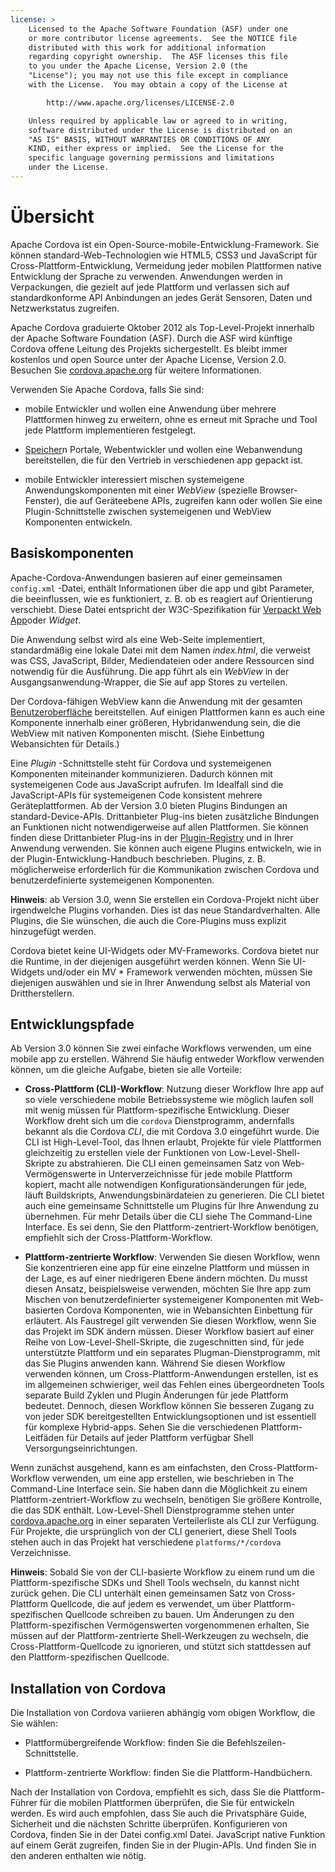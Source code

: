 ```yaml
---
license: >
    Licensed to the Apache Software Foundation (ASF) under one
    or more contributor license agreements.  See the NOTICE file
    distributed with this work for additional information
    regarding copyright ownership.  The ASF licenses this file
    to you under the Apache License, Version 2.0 (the
    "License"); you may not use this file except in compliance
    with the License.  You may obtain a copy of the License at

        http://www.apache.org/licenses/LICENSE-2.0

    Unless required by applicable law or agreed to in writing,
    software distributed under the License is distributed on an
    "AS IS" BASIS, WITHOUT WARRANTIES OR CONDITIONS OF ANY
    KIND, either express or implied.  See the License for the
    specific language governing permissions and limitations
    under the License.
---
```


# Übersicht

Apache Cordova ist ein Open-Source-mobile-Entwicklung-Framework. Sie können standard-Web-Technologien wie HTML5, CSS3 und JavaScript für Cross-Plattform-Entwicklung, Vermeidung jeder mobilen Plattformen native Entwicklung der Sprache zu verwenden. Anwendungen werden in Verpackungen, die gezielt auf jede Plattform und verlassen sich auf standardkonforme API Anbindungen an jedes Gerät Sensoren, Daten und Netzwerkstatus zugreifen.

Apache Cordova graduierte Oktober 2012 als Top-Level-Projekt innerhalb der Apache Software Foundation (ASF). Durch die ASF wird künftige Cordova offene Leitung des Projekts sichergestellt. Es bleibt immer kostenlos und open Source unter der Apache License, Version 2.0. Besuchen Sie [cordova.apache.org][1] für weitere Informationen.

 [1]: http://cordova.apache.org

Verwenden Sie Apache Cordova, falls Sie sind:

*   mobile Entwickler und wollen eine Anwendung über mehrere Plattformen hinweg zu erweitern, ohne es erneut mit Sprache und Tool jede Plattform implementieren festgelegt.

*   <a href="../../cordova/storage/storage.html">Speicher</a>n Portale, Webentwickler und wollen eine Webanwendung bereitstellen, die für den Vertrieb in verschiedenen app gepackt ist.

*   mobile Entwickler interessiert mischen systemeigene Anwendungskomponenten mit einer *WebView* (spezielle Browser-Fenster), die auf Geräteebene APIs, zugreifen kann oder wollen Sie eine Plugin-Schnittstelle zwischen systemeigenen und WebView Komponenten entwickeln.

## Basiskomponenten

Apache-Cordova-Anwendungen basieren auf einer gemeinsamen `config.xml` -Datei, enthält Informationen über die app und gibt Parameter, die beeinflussen, wie es funktioniert, z. B. ob es reagiert auf Orientierung verschiebt. Diese Datei entspricht der W3C-Spezifikation für [Verpackt Web App][2]oder *Widget*.

 [2]: http://www.w3.org/TR/widgets/

Die Anwendung selbst wird als eine Web-Seite implementiert, standardmäßig eine lokale Datei mit dem Namen *index.html*, die verweist was CSS, JavaScript, Bilder, Mediendateien oder andere Ressourcen sind notwendig für die Ausführung. Die app führt als ein *WebView* in der Ausgangsanwendung-Wrapper, die Sie auf app Stores zu verteilen.

Der Cordova-fähigen WebView kann die Anwendung mit der gesamten <a href="../next/index.html">Benutzeroberfläche</a> bereitstellen. Auf einigen Plattformen kann es auch eine Komponente innerhalb einer größeren, Hybridanwendung sein, die die WebView mit nativen Komponenten mischt. (Siehe Einbettung Webansichten für Details.)

Eine *Plugin* -Schnittstelle steht für Cordova und systemeigenen Komponenten miteinander kommunizieren. Dadurch können mit systemeigenen Code aus JavaScript aufrufen. Im Idealfall sind die JavaScript-APIs für systemeigenen Code konsistent mehrere Geräteplattformen. Ab der Version 3.0 bieten Plugins Bindungen an standard-Device-APIs. Drittanbieter Plug-ins bieten zusätzliche Bindungen an Funktionen nicht notwendigerweise auf allen Plattformen. Sie können finden diese Drittanbieter Plug-ins in der [Plugin-Registry][3] und in Ihrer Anwendung verwenden. Sie können auch eigene Plugins entwickeln, wie in der Plugin-Entwicklung-Handbuch beschrieben. Plugins, z. B. möglicherweise erforderlich für die Kommunikation zwischen Cordova und benutzerdefinierte systemeigenen Komponenten.

 [3]: http://plugins.cordova.io

**Hinweis**: ab Version 3.0, wenn Sie erstellen ein Cordova-Projekt nicht über irgendwelche Plugins vorhanden. Dies ist das neue Standardverhalten. Alle Plugins, die Sie wünschen, die auch die Core-Plugins muss explizit hinzugefügt werden.

Cordova bietet keine UI-Widgets oder MV-Frameworks. Cordova bietet nur die Runtime, in der diejenigen ausgeführt werden können. Wenn Sie UI-Widgets und/oder ein MV * Framework verwenden möchten, müssen Sie diejenigen auswählen und sie in Ihrer Anwendung selbst als Material von Drittherstellern.

## Entwicklungspfade

Ab Version 3.0 können Sie zwei einfache Workflows verwenden, um eine mobile app zu erstellen. Während Sie häufig entweder Workflow verwenden können, um die gleiche Aufgabe, bieten sie alle Vorteile:

*   **Cross-Plattform (CLI)-Workflow**: Nutzung dieser Workflow Ihre app auf so viele verschiedene mobile Betriebssysteme wie möglich laufen soll mit wenig müssen für Plattform-spezifische Entwicklung. Dieser Workflow dreht sich um die `cordova` Dienstprogramm, andernfalls bekannt als die Cordova *CLI*, die mit Cordova 3.0 eingeführt wurde. Die CLI ist High-Level-Tool, das Ihnen erlaubt, Projekte für viele Plattformen gleichzeitig zu erstellen viele der Funktionen von Low-Level-Shell-Skripte zu abstrahieren. Die CLI einen gemeinsamen Satz von Web-Vermögenswerte in Unterverzeichnisse für jede mobile Plattform kopiert, macht alle notwendigen Konfigurationsänderungen für jede, läuft Buildskripts, Anwendungsbinärdateien zu generieren. Die CLI bietet auch eine gemeinsame Schnittstelle um Plugins für Ihre Anwendung zu übernehmen. Für mehr Details über die CLI siehe The Command-Line Interface. Es sei denn, Sie den Plattform-zentriert-Workflow benötigen, empfiehlt sich der Cross-Plattform-Workflow.

*   **Plattform-zentrierte Workflow**: Verwenden Sie diesen Workflow, wenn Sie konzentrieren eine app für eine einzelne Plattform und müssen in der Lage, es auf einer niedrigeren Ebene ändern möchten. Du musst diesen Ansatz, beispielsweise verwenden, möchten Sie Ihre app zum Mischen von benutzerdefinierter systemeigener Komponenten mit Web-basierten Cordova Komponenten, wie in Webansichten Einbettung für erläutert. Als Faustregel gilt verwenden Sie diesen Workflow, wenn Sie das Projekt im SDK ändern müssen. Dieser Workflow basiert auf einer Reihe von Low-Level-Shell-Skripte, die zugeschnitten sind, für jede unterstützte Plattform und ein separates Plugman-Dienstprogramm, mit das Sie Plugins anwenden kann. Während Sie diesen Workflow verwenden können, um Cross-Plattform-Anwendungen erstellen, ist es im allgemeinen schwieriger, weil das Fehlen eines übergeordneten Tools separate Build Zyklen und Plugin Änderungen für jede Plattform bedeutet. Dennoch, diesen Workflow können Sie besseren Zugang zu von jeder SDK bereitgestellten Entwicklungsoptionen und ist essentiell für komplexe Hybrid-apps. Sehen Sie die verschiedenen Plattform-Leitfäden für Details auf jeder Plattform verfügbar Shell Versorgungseinrichtungen.

Wenn zunächst ausgehend, kann es am einfachsten, den Cross-Plattform-Workflow verwenden, um eine app erstellen, wie beschrieben in The Command-Line Interface sein. Sie haben dann die Möglichkeit zu einem Plattform-zentriert-Workflow zu wechseln, benötigen Sie größere Kontrolle, die das SDK enthält. Low-Level-Shell Dienstprogramme stehen unter [cordova.apache.org][1] in einer separaten Verteilerliste als CLI zur Verfügung. Für Projekte, die ursprünglich von der CLI generiert, diese Shell Tools stehen auch in das Projekt hat verschiedene `platforms/*/cordova` Verzeichnisse.

**Hinweis**: Sobald Sie von der CLI-basierte Workflow zu einem rund um die Plattform-spezifische SDKs und Shell Tools wechseln, du kannst nicht zurück gehen. Die CLI unterhält einen gemeinsamen Satz von Cross-Plattform Quellcode, die auf jedem es verwendet, um über Plattform-spezifischen Quellcode schreiben zu bauen. Um Änderungen zu den Plattform-spezifischen Vermögenswerten vorgenommenen erhalten, Sie müssen auf der Plattform-zentrierte Shell-Werkzeugen zu wechseln, die Cross-Plattform-Quellcode zu ignorieren, und stützt sich stattdessen auf den Plattform-spezifischen Quellcode.

## Installation von Cordova

Die Installation von Cordova variieren abhängig vom obigen Workflow, die Sie wählen:

*   Plattformübergreifende Workflow: finden Sie die Befehlszeilen-Schnittstelle.

*   Plattform-zentrierte Workflow: finden Sie die Plattform-Handbüchern.

Nach der Installation von Cordova, empfiehlt es sich, dass Sie die Plattform-Führer für die mobilen Plattformen überprüfen, die Sie für entwickeln werden. Es wird auch empfohlen, dass Sie auch die Privatsphäre Guide, Sicherheit und die nächsten Schritte überprüfen. Konfigurieren von Cordova, finden Sie in der Datei config.xml Datei. JavaScript native Funktion auf einem Gerät zugreifen, finden Sie in der Plugin-APIs. Und finden Sie in den anderen enthalten wie nötig.